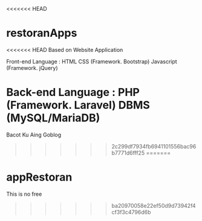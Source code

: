 <<<<<<< HEAD
# restoranApps
<<<<<<< HEAD
Based on Website Application

Front-end Language :
HTML
CSS (Framework. Bootstrap)
Javascript (Framework. jQuery)

Back-end Language :
PHP (Framework. Laravel)
DBMS (MySQL/MariaDB)
=======
Bacot Ku Aing Goblog
>>>>>>> 2c299df7934fb6941101556bac96b7771d6fff25
=======
# appRestoran
This is no free
>>>>>>> ba20970058e22ef50d9d73942f4cf3f3c4796d6b
